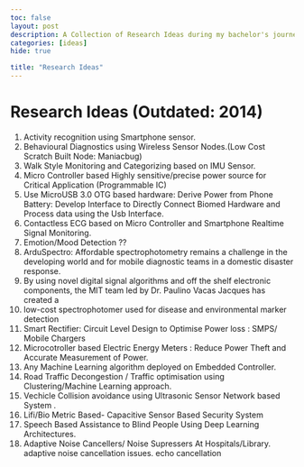 ```yaml
---
toc: false
layout: post
description: A Collection of Research Ideas during my bachelor's journey.
categories: [ideas]
hide: true

title: "Research Ideas"
---
```

# Research Ideas (Outdated: 2014)

1. Activity recognition using Smartphone sensor.
2. Behavioural Diagnostics using Wireless Sensor Nodes.(Low Cost Scratch Built Node: Maniacbug)
3. Walk Style Monitoring and Categorizing based on IMU Sensor.
4. Micro Controller based Highly sensitive/precise power source for Critical Application (Programmable IC)
5. Use MicroUSB 3.0 OTG based hardware: Derive Power from Phone Battery: Develop Interface to Directly Connect Biomed Hardware and Process data using the Usb Interface.
6. Contactless ECG based on Micro Controller and Smartphone Realtime Signal Monitoring.
7. Emotion/Mood Detection ??
8. ArduSpectro: Affordable spectrophotometry remains a challenge in the developing world and for mobile diagnostic teams in a domestic disaster response.
9. By using novel digital signal algorithms and off the shelf electronic components, the MIT team led by Dr. Paulino Vacas Jacques has created a
10. low-cost spectrophotomer used for disease and environmental marker detection
11. Smart Rectifier: Circuit Level Design to Optimise Power loss : SMPS/ Mobile Chargers
12. Microcotroller based Electric Energy Meters : Reduce Power Theft and Accurate Measurement of Power.
13. Any Machine Learning algorithm deployed on Embedded Controller.
14. Road Traffic Decongestion / Traffic optimisation using Clustering/Machine Learning approach.
15. Vechicle Collision avoidance using Ultrasonic Sensor Network based System .
16. Lifi/Bio Metric Based- Capacitive Sensor Based Security System
17. Speech Based Assistance to Blind People Using Deep Learning Architectures.
18. Adaptive Noise Cancellers/ Noise Supressers At Hospitals/Library. adaptive noise cancellation issues. echo cancellation 